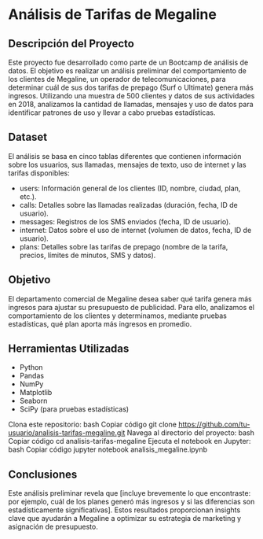# Análisis de Tarifas de Megaline

## Descripción del Proyecto
Este proyecto fue desarrollado como parte de un Bootcamp de análisis de datos. El objetivo es realizar un análisis preliminar del comportamiento de los clientes de Megaline, un operador de telecomunicaciones, para determinar cuál de sus dos tarifas de prepago (Surf o Ultimate) genera más ingresos. Utilizando una muestra de 500 clientes y datos de sus actividades en 2018, analizamos la cantidad de llamadas, mensajes y uso de datos para identificar patrones de uso y llevar a cabo pruebas estadísticas.

## Dataset
El análisis se basa en cinco tablas diferentes que contienen información sobre los usuarios, sus llamadas, mensajes de texto, uso de internet y las tarifas disponibles:

- users: Información general de los clientes (ID, nombre, ciudad, plan, etc.).
- calls: Detalles sobre las llamadas realizadas (duración, fecha, ID de usuario).
- messages: Registros de los SMS enviados (fecha, ID de usuario).
- internet: Datos sobre el uso de internet (volumen de datos, fecha, ID de usuario).
- plans: Detalles sobre las tarifas de prepago (nombre de la tarifa, precios, límites de minutos, SMS y datos).

## Objetivo
El departamento comercial de Megaline desea saber qué tarifa genera más ingresos para ajustar su presupuesto de publicidad. Para ello, analizamos el comportamiento de los clientes y determinamos, mediante pruebas estadísticas, qué plan aporta más ingresos en promedio.

## Herramientas Utilizadas
* Python
* Pandas
* NumPy
* Matplotlib
* Seaborn
* SciPy (para pruebas estadísticas)

Clona este repositorio:
bash
Copiar código
git clone https://github.com/tu-usuario/analisis-tarifas-megaline.git
Navega al directorio del proyecto:
bash
Copiar código
cd analisis-tarifas-megaline
Ejecuta el notebook en Jupyter:
bash
Copiar código
jupyter notebook analisis_megaline.ipynb

## Conclusiones
Este análisis preliminar revela que [incluye brevemente lo que encontraste: por ejemplo, cuál de los planes generó más ingresos y si las diferencias son estadísticamente significativas]. Estos resultados proporcionan insights clave que ayudarán a Megaline a optimizar su estrategia de marketing y asignación de presupuesto.
